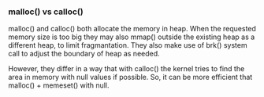 ### malloc() vs calloc()

malloc() and calloc() both allocate the memory in heap. When the requested memory size is too big they may also mmap() outside the existing heap as a different heap, to limit fragmantation. They also make use of brk() system call to adjust the boundary of heap as needed.

However, they differ in a way that with calloc() the kernel tries to find the area in memory with null values if possible.
So, it can be more efficient that malloc() + memeset() with null.
